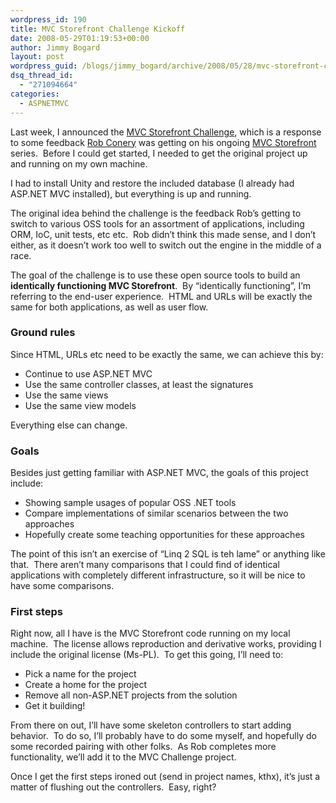 ```yaml
---
wordpress_id: 190
title: MVC Storefront Challenge Kickoff
date: 2008-05-29T01:19:53+00:00
author: Jimmy Bogard
layout: post
wordpress_guid: /blogs/jimmy_bogard/archive/2008/05/28/mvc-storefront-challenge-kickoff.aspx
dsq_thread_id:
  - "271094664"
categories:
  - ASPNETMVC
---
```

Last week, I announced the [MVC Storefront Challenge](http://www.lostechies.com/blogs/jimmy_bogard/archive/2008/05/20/the-mvc-storefront-challenge.aspx), which is a response to some feedback [Rob Conery](http://blog.wekeroad.com/) was getting on his ongoing [MVC Storefront](http://blog.wekeroad.com/mvc-storefront/) series.&nbsp; Before I could get started, I needed to get the original project up and running on my own machine.

I had to install Unity and restore the included database (I already had ASP.NET MVC installed), but everything is up and running.

The original idea behind the challenge is the feedback Rob&#8217;s getting to switch to various OSS tools for an assortment of applications, including ORM, IoC, unit tests, etc etc.&nbsp; Rob didn&#8217;t think this made sense, and I don&#8217;t either, as it doesn&#8217;t work too well to switch out the engine in the middle of a race.

The goal of the challenge is to use these open source tools to build an **identically functioning MVC Storefront**.&nbsp; By &#8220;identically functioning&#8221;, I&#8217;m referring to the end-user experience.&nbsp; HTML and URLs will be exactly the same for both applications, as well as user flow.

### Ground rules

Since HTML, URLs etc need to be exactly the same, we can achieve this by:

  * Continue to use ASP.NET MVC
  * Use the same controller classes, at least the signatures
  * Use the same views
  * Use the same view models

Everything else can change.

### Goals

Besides just getting familiar with ASP.NET MVC, the goals of this project include:

  * Showing sample usages of popular OSS .NET tools
  * Compare implementations of similar scenarios between the two approaches
  * Hopefully create some teaching opportunities for these approaches

The point of this isn&#8217;t an exercise of &#8220;Linq 2 SQL is teh lame&#8221; or anything like that.&nbsp; There aren&#8217;t many comparisons that I could find of identical applications with completely different infrastructure, so it will be nice to have some comparisons.

### First steps

Right now, all I have is the MVC Storefront code running on my local machine.&nbsp; The license allows reproduction and derivative works, providing I include the original license (Ms-PL).&nbsp; To get this going, I&#8217;ll need to:

  * Pick a name for the project
  * Create a home for the project
  * Remove all non-ASP.NET projects from the solution
  * Get it building!

From there on out, I&#8217;ll have some skeleton controllers to start adding behavior.&nbsp; To do so, I&#8217;ll probably have to do some myself, and hopefully do some recorded pairing with other folks.&nbsp; As Rob completes more functionality, we&#8217;ll add it to the MVC Challenge project.

Once I get the first steps ironed out (send in project names, kthx), it&#8217;s just a matter of flushing out the controllers.&nbsp; <sarcasm>Easy, right?</sarcasm>